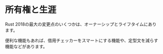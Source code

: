 # <!--Ownership and lifetimes--> 所有権と生涯

<!--Some of the largest changes in Rust 2018 are in ownership and lifetimes.-->
Rust 2018の最大の変更点のいくつかは、オーナーシップとライフタイムにあります。
<!--Some features are for your convenience, some make the borrow checker smarter, and others reduce boilerplate.-->
便利な機能もあれば、借用チェッカーをスマートにする機能や、定型文を減らす機能などがあります。
